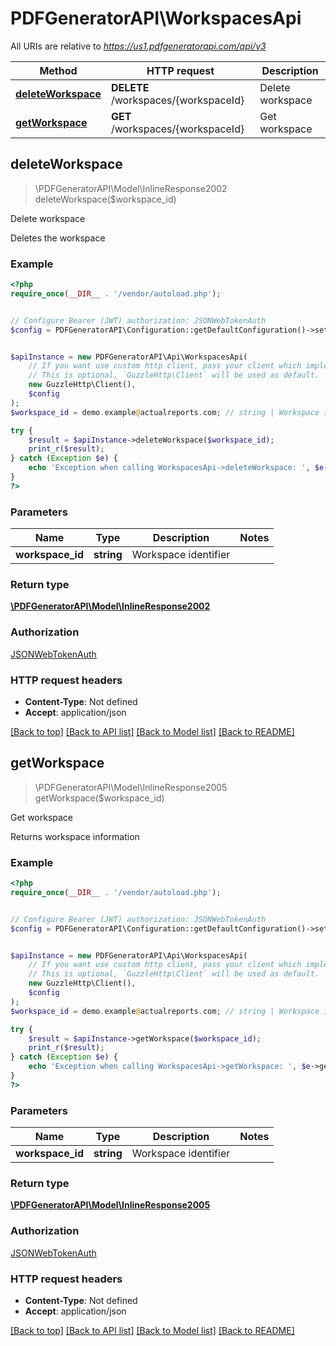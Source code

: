 # PDFGeneratorAPI\WorkspacesApi

All URIs are relative to *https://us1.pdfgeneratorapi.com/api/v3*

Method | HTTP request | Description
------------- | ------------- | -------------
[**deleteWorkspace**](WorkspacesApi.md#deleteWorkspace) | **DELETE** /workspaces/{workspaceId} | Delete workspace
[**getWorkspace**](WorkspacesApi.md#getWorkspace) | **GET** /workspaces/{workspaceId} | Get workspace



## deleteWorkspace

> \PDFGeneratorAPI\Model\InlineResponse2002 deleteWorkspace($workspace_id)

Delete workspace

Deletes the workspace

### Example

```php
<?php
require_once(__DIR__ . '/vendor/autoload.php');


// Configure Bearer (JWT) authorization: JSONWebTokenAuth
$config = PDFGeneratorAPI\Configuration::getDefaultConfiguration()->setAccessToken('YOUR_ACCESS_TOKEN');


$apiInstance = new PDFGeneratorAPI\Api\WorkspacesApi(
    // If you want use custom http client, pass your client which implements `GuzzleHttp\ClientInterface`.
    // This is optional, `GuzzleHttp\Client` will be used as default.
    new GuzzleHttp\Client(),
    $config
);
$workspace_id = demo.example@actualreports.com; // string | Workspace identifier

try {
    $result = $apiInstance->deleteWorkspace($workspace_id);
    print_r($result);
} catch (Exception $e) {
    echo 'Exception when calling WorkspacesApi->deleteWorkspace: ', $e->getMessage(), PHP_EOL;
}
?>
```

### Parameters


Name | Type | Description  | Notes
------------- | ------------- | ------------- | -------------
 **workspace_id** | **string**| Workspace identifier |

### Return type

[**\PDFGeneratorAPI\Model\InlineResponse2002**](../Model/InlineResponse2002.md)

### Authorization

[JSONWebTokenAuth](../../README.md#JSONWebTokenAuth)

### HTTP request headers

- **Content-Type**: Not defined
- **Accept**: application/json

[[Back to top]](#) [[Back to API list]](../../README.md#documentation-for-api-endpoints)
[[Back to Model list]](../../README.md#documentation-for-models)
[[Back to README]](../../README.md)


## getWorkspace

> \PDFGeneratorAPI\Model\InlineResponse2005 getWorkspace($workspace_id)

Get workspace

Returns workspace information

### Example

```php
<?php
require_once(__DIR__ . '/vendor/autoload.php');


// Configure Bearer (JWT) authorization: JSONWebTokenAuth
$config = PDFGeneratorAPI\Configuration::getDefaultConfiguration()->setAccessToken('YOUR_ACCESS_TOKEN');


$apiInstance = new PDFGeneratorAPI\Api\WorkspacesApi(
    // If you want use custom http client, pass your client which implements `GuzzleHttp\ClientInterface`.
    // This is optional, `GuzzleHttp\Client` will be used as default.
    new GuzzleHttp\Client(),
    $config
);
$workspace_id = demo.example@actualreports.com; // string | Workspace identifier

try {
    $result = $apiInstance->getWorkspace($workspace_id);
    print_r($result);
} catch (Exception $e) {
    echo 'Exception when calling WorkspacesApi->getWorkspace: ', $e->getMessage(), PHP_EOL;
}
?>
```

### Parameters


Name | Type | Description  | Notes
------------- | ------------- | ------------- | -------------
 **workspace_id** | **string**| Workspace identifier |

### Return type

[**\PDFGeneratorAPI\Model\InlineResponse2005**](../Model/InlineResponse2005.md)

### Authorization

[JSONWebTokenAuth](../../README.md#JSONWebTokenAuth)

### HTTP request headers

- **Content-Type**: Not defined
- **Accept**: application/json

[[Back to top]](#) [[Back to API list]](../../README.md#documentation-for-api-endpoints)
[[Back to Model list]](../../README.md#documentation-for-models)
[[Back to README]](../../README.md)

